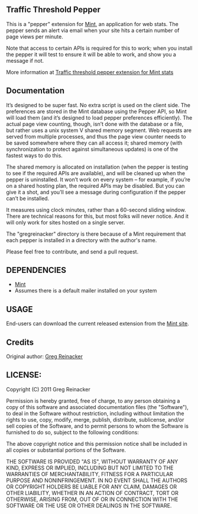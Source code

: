 ## Traffic Threshold Pepper

This is a "pepper" extension for [Mint](http://haveamint.com), an application for 
web stats.  The pepper sends an alert via email when your site hits a certain number of
page views per minute.

Note that access to certain APIs is required for this to work; when you install
the pepper it will test to ensure it will be able to work, and show you a
message if not.

More information at [Traffic threshold pepper extension for Mint stats](http://www.rassoc.com/gregr/weblog/2011/04/26/traffic-threshold-pepper-extension-for-mint-stats/)

## Documentation

It’s designed to be super fast. No extra script is used on the client side. The 
preferences are stored in the Mint database using the Pepper API, so Mint will load 
them (and it’s designed to load pepper preferences efficiently). The actual page 
view counting, though, isn’t done with the database or a file, but rather uses a 
unix system V shared memory segment. Web requests are served from multiple 
processes, and thus the page view counter needs to be saved somewhere where they 
can all access it; shared memory (with synchronization to protect against 
simultaneous updates) is one of the fastest ways to do this.

The shared memory is allocated on installation (when the pepper is testing to see 
if the required APIs are available), and will be cleaned up when the pepper is 
uninstalled. It won’t work on every system – for example, if you’re on a shared 
hosting plan, the required APIs may be disabled. But you can give it a shot, and 
you’ll see a message during configuration if the pepper can’t be installed.

It measures using clock minutes, rather than a 60-second sliding window. There are 
technical reasons for this, but most folks will never notice. And it will only work 
for sites hosted on a single server.

The "gregreinacker" directory is there because of a Mint requirement that each
pepper is installed in a directory with the author's name.

Please feel free to contribute, and send a pull request.

## DEPENDENCIES

* [Mint](http://haveamint.com)
* Assumes there is a default mailer installed on your system

## USAGE

End-users can download the current released extension from the [Mint site](http://haveamint.com/peppermill/pepper/102/traffic_threshold/).

## Credits

Original author: [Greg Reinacker](http://www.rassoc.com/gregr/weblog)

## LICENSE:

Copyright (C) 2011 Greg Reinacker

Permission is hereby granted, free of charge, to any person obtaining a copy
of this software and associated documentation files (the "Software"), to deal
in the Software without restriction, including without limitation the rights
to use, copy, modify, merge, publish, distribute, sublicense, and/or sell
copies of the Software, and to permit persons to whom the Software is
furnished to do so, subject to the following conditions:

The above copyright notice and this permission notice shall be included in
all copies or substantial portions of the Software.

THE SOFTWARE IS PROVIDED "AS IS", WITHOUT WARRANTY OF ANY KIND, EXPRESS OR
IMPLIED, INCLUDING BUT NOT LIMITED TO THE WARRANTIES OF MERCHANTABILITY,
FITNESS FOR A PARTICULAR PURPOSE AND NONINFRINGEMENT. IN NO EVENT SHALL THE
AUTHORS OR COPYRIGHT HOLDERS BE LIABLE FOR ANY CLAIM, DAMAGES OR OTHER
LIABILITY, WHETHER IN AN ACTION OF CONTRACT, TORT OR OTHERWISE, ARISING FROM,
OUT OF OR IN CONNECTION WITH THE SOFTWARE OR THE USE OR OTHER DEALINGS IN
THE SOFTWARE.
